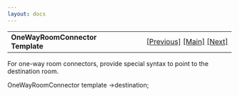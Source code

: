 ```yaml
---
layout: docs
---
```

<table width="100%" data-border="0" data-cellspacing="0"
data-cellpadding="3" data-bgcolor="#C0C0C0">
<colgroup>
<col style="width: 50%" />
<col style="width: 50%" />
</colgroup>
<tbody>
<tr>
<td style="text-align: left;"><strong>OneWayRoomConnector Template<br />
</strong></td>
<td style="text-align: right;"><a
href="notravelmessagetemplate.html">[Previous]</a> <a
href="generalintroduction.html">[Main]</a> <a
href="passagetemplate.html">[Next]</a></td>
</tr>
</tbody>
</table>

  
For one-way room connectors, provide special syntax to point to the
destination room.  
  
OneWayRoomConnector template -\>destination;   
  
